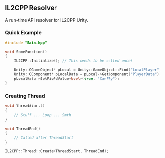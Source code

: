 ## IL2CPP Resolver
A run-time API resolver for IL2CPP Unity.

### Quick Example
```cpp
#include "Main.hpp"

void SomeFunction()
{
    IL2CPP::Initialize(); // This needs to be called once!

    Unity::CGameObject* pLocal = Unity::GameObject::Find("LocalPlayer");
    Unity::CComponent* pLocalData = pLocal->GetComponent("PlayerData");
    pLocalData->SetFieldValue<bool>(true, "CanFly");
}
```

### Creating Thread
```cpp
void ThreadStart()
{ 
    // Stuff ... Loop ... Smth
}

void ThreadEnd()
{
    // Called after ThreadStart
}

IL2CPP::Thread::Create(ThreadStart, ThreadEnd);
```